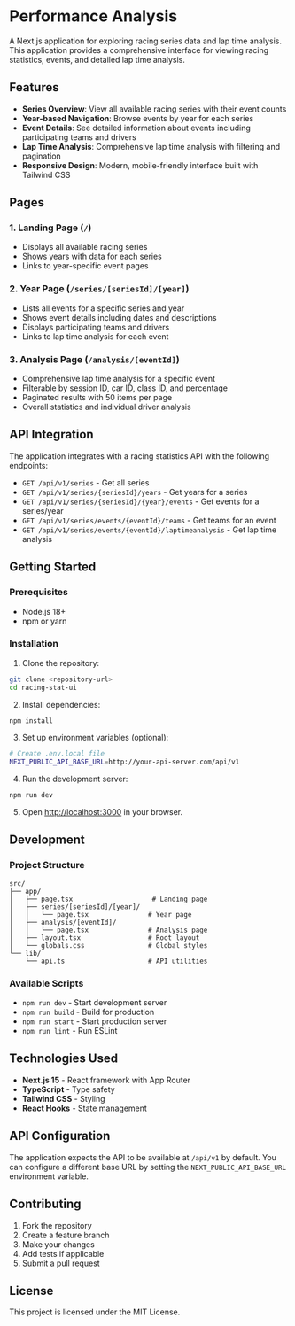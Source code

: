 # Performance Analysis

A Next.js application for exploring racing series data and lap time analysis. This application provides a comprehensive interface for viewing racing statistics, events, and detailed lap time analysis.

## Features

- **Series Overview**: View all available racing series with their event counts
- **Year-based Navigation**: Browse events by year for each series
- **Event Details**: See detailed information about events including participating teams and drivers
- **Lap Time Analysis**: Comprehensive lap time analysis with filtering and pagination
- **Responsive Design**: Modern, mobile-friendly interface built with Tailwind CSS

## Pages

### 1. Landing Page (`/`)
- Displays all available racing series
- Shows years with data for each series
- Links to year-specific event pages

### 2. Year Page (`/series/[seriesId]/[year]`)
- Lists all events for a specific series and year
- Shows event details including dates and descriptions
- Displays participating teams and drivers
- Links to lap time analysis for each event

### 3. Analysis Page (`/analysis/[eventId]`)
- Comprehensive lap time analysis for a specific event
- Filterable by session ID, car ID, class ID, and percentage
- Paginated results with 50 items per page
- Overall statistics and individual driver analysis

## API Integration

The application integrates with a racing statistics API with the following endpoints:

- `GET /api/v1/series` - Get all series
- `GET /api/v1/series/{seriesId}/years` - Get years for a series
- `GET /api/v1/series/{seriesId}/{year}/events` - Get events for a series/year
- `GET /api/v1/series/events/{eventId}/teams` - Get teams for an event
- `GET /api/v1/series/events/{eventId}/laptimeanalysis` - Get lap time analysis

## Getting Started

### Prerequisites

- Node.js 18+ 
- npm or yarn

### Installation

1. Clone the repository:
```bash
git clone <repository-url>
cd racing-stat-ui
```

2. Install dependencies:
```bash
npm install
```

3. Set up environment variables (optional):
```bash
# Create .env.local file
NEXT_PUBLIC_API_BASE_URL=http://your-api-server.com/api/v1
```

4. Run the development server:
```bash
npm run dev
```

5. Open [http://localhost:3000](http://localhost:3000) in your browser.

## Development

### Project Structure

```
src/
├── app/
│   ├── page.tsx                    # Landing page
│   ├── series/[seriesId]/[year]/
│   │   └── page.tsx               # Year page
│   ├── analysis/[eventId]/
│   │   └── page.tsx               # Analysis page
│   ├── layout.tsx                 # Root layout
│   └── globals.css                # Global styles
└── lib/
    └── api.ts                     # API utilities
```

### Available Scripts

- `npm run dev` - Start development server
- `npm run build` - Build for production
- `npm run start` - Start production server
- `npm run lint` - Run ESLint

## Technologies Used

- **Next.js 15** - React framework with App Router
- **TypeScript** - Type safety
- **Tailwind CSS** - Styling
- **React Hooks** - State management

## API Configuration

The application expects the API to be available at `/api/v1` by default. You can configure a different base URL by setting the `NEXT_PUBLIC_API_BASE_URL` environment variable.

## Contributing

1. Fork the repository
2. Create a feature branch
3. Make your changes
4. Add tests if applicable
5. Submit a pull request

## License

This project is licensed under the MIT License.
